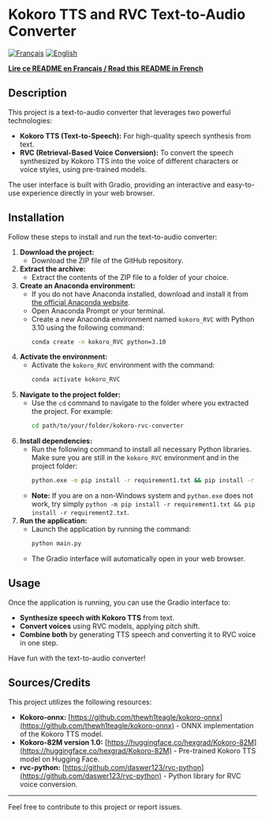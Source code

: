 # Kokoro TTS and RVC Text-to-Audio Converter

[![Français](https://img.shields.io/badge/Langue-Français-blue.svg)](./README_FR.md)
[![English](https://img.shields.io/badge/Language-English-green.svg)](./README_EN.md)

[**Lire ce README en Français / Read this README in French**](./README_FR.md)

## Description

This project is a text-to-audio converter that leverages two powerful technologies:

*   **Kokoro TTS (Text-to-Speech):** For high-quality speech synthesis from text.
*   **RVC (Retrieval-Based Voice Conversion):** To convert the speech synthesized by Kokoro TTS into the voice of different characters or voice styles, using pre-trained models.

The user interface is built with Gradio, providing an interactive and easy-to-use experience directly in your web browser.

## Installation

Follow these steps to install and run the text-to-audio converter:

1.  **Download the project:**
    *   Download the ZIP file of the GitHub repository.
2.  **Extract the archive:**
    *   Extract the contents of the ZIP file to a folder of your choice.
3.  **Create an Anaconda environment:**
    *   If you do not have Anaconda installed, download and install it from [the official Anaconda website](https://www.anaconda.com/products/distribution).
    *   Open Anaconda Prompt or your terminal.
    *   Create a new Anaconda environment named `kokoro_RVC` with Python 3.10 using the following command:
        ```bash
        conda create -n kokoro_RVC python=3.10
        ```
4.  **Activate the environment:**
    *   Activate the `kokoro_RVC` environment with the command:
        ```bash
        conda activate kokoro_RVC
        ```
5.  **Navigate to the project folder:**
    *   Use the `cd` command to navigate to the folder where you extracted the project. For example:
        ```bash
        cd path/to/your/folder/kokoro-rvc-converter
        ```
6.  **Install dependencies:**
    *   Run the following command to install all necessary Python libraries. Make sure you are still in the `kokoro_RVC` environment and in the project folder:
        ```bash
        python.exe -m pip install -r requirement1.txt && pip install -r requirement2.txt
        ```
    *   **Note:** If you are on a non-Windows system and `python.exe` does not work, try simply `python -m pip install -r requirement1.txt && pip install -r requirement2.txt`.
7.  **Run the application:**
    *   Launch the application by running the command:
        ```bash
        python main.py
        ```
    *   The Gradio interface will automatically open in your web browser.

## Usage

Once the application is running, you can use the Gradio interface to:

*   **Synthesize speech with Kokoro TTS** from text.
*   **Convert voices** using RVC models, applying pitch shift.
*   **Combine both** by generating TTS speech and converting it to RVC voice in one step.

Have fun with the text-to-audio converter!

## Sources/Credits

This project utilizes the following resources:

*   **Kokoro-onnx:** [https://github.com/thewh1teagle/kokoro-onnx](https://github.com/thewh1teagle/kokoro-onnx) - ONNX implementation of the Kokoro TTS model.
*   **Kokoro-82M version 1.0:** [https://huggingface.co/hexgrad/Kokoro-82M](https://huggingface.co/hexgrad/Kokoro-82M) - Pre-trained Kokoro TTS model on Hugging Face.
*   **rvc-python:** [https://github.com/daswer123/rvc-python](https://github.com/daswer123/rvc-python) - Python library for RVC voice conversion.

---

Feel free to contribute to this project or report issues.
